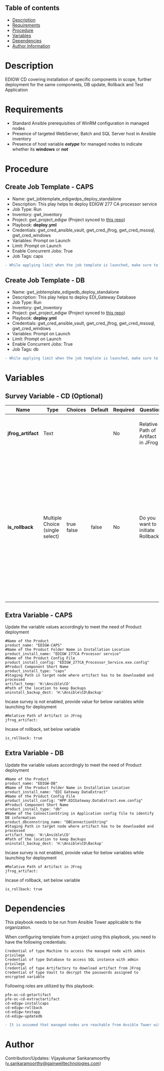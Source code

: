 ## Table of contents
* [Description](#Description)
* [Requirements](#Requirements])
* [Procedure](#Procedure)
* [Variables](#Variables)
* [Dependencies](#Dependencies)
* [Author Information](#Author)



# Description
EDIGW CD covering installation of specific components in scope, further deployment for the same components, DB update, Rollback and Test Application

# Requirements
* Standard Ansible prerequisities of WinRM configuration in managed nodes
* Presence of targeted WebServer, Batch and SQL Server host in Ansible inventory
* Presence of host variable **_ostype_** for managed nodes to indicate whether its __windows__ or __not__

# Procedure

## Create Job Template - CAPS

* Name: gwt_jobtemplate_edigwdps_deploy_standalone
* Description:  This play helps to deploy EDIGW 277 CA processor service
* Job Type: Run
* Inventory: gwt_inventory
* Project: gwt_project_edigw (Project synced to [this repo](https://github.com/mygainwell/pfe-oc-edigw-deploy))
* Playbook: **deploy.yml**
* Credentials: gwt_cred_ansible_vault, gwt_cred_jfrog, gwt_cred_msssql, gwt_cred_windows
* Variables: Prompt on Launch
* Limit: Prompt on Launch
* Enable Concurrent Jobs: True
* Job Tags: caps

```diff
- While applying limit when the job template is launched, make sure to include only applicable Servers specific to DPS component
```

## Create Job Template - DB

* Name: gwt_jobtemplate_edigwdb_deploy_standalone
* Description:  This play helps to deploy EDI_Gateway Database
* Job Type: Run
* Inventory: gwt_inventory
* Project: gwt_project_edigw (Project synced to [this repo](https://github.com/mygainwell/pfe-oc-edigw-deploy))
* Playbook: **deploy.yml**
* Credentials: gwt_cred_ansible_vault, gwt_cred_jfrog, gwt_cred_msssql, gwt_cred_windows
* Variables: Prompt on Launch
* Limit: Prompt on Launch
* Enable Concurrent Jobs: True
* Job Tags: db

```diff
- While applying limit when the job template is launched, make sure to include only applicable Servers specific to db component
```

# Variables

## Survey Variable - CD (Optional)
Name | Type | Choices | Default | Required | Question | Description
--------|---------|--------|-------|-------|----------|----------
__jfrog_artifact__ | Text |  |  | No | Relative Path of Artifact in JFrog | Artifact Compressed File Location relative to JFrog Base URL.
__is_rollback__ | Multiple Choice (single select) | true<br>false | false | No | Do you want to initiate Rollback? | If this option is chosen as true, application will be redeployed with previous package specified in install history and DB will be restored from backup taken before last successful deployment (rollback will not be considered as a deployment).

## Extra Variable - CAPS
  Update the variable values accordingly to meet the need of Product deployment

    #Name of the Product
    product_name: "EDIGW-CAPS"
    #Name of the Product Folder Name in Installation Location
    product_install_name: "EDIGW 277CA Processor service"
    #Name of the Product Config File
    product_install_config: "EDIGW_277CA_Processor_Service.exe.config"
    #Product Component Short Name
    product_install_type: "caps"
    #Staging Path in target node where artifact has to be downloaded and processed
    artifact_temp: 'H:\Ansible\CD'
    #Path of the location to keep Backups
    uninstall_backup_dest: 'H:\Ansible\CD\Backup'

  Incase survey is not enabled, provide value for below variables while launching for deployment

    #Relative Path of Artifact in JFrog
    jfrog_artifact:

  Incase of rollback, set below variable

    is_rollback: true

## Extra Variable - DB
  Update the variable values accordingly to meet the need of Product deployment

    #Name of the Product
    product_name: "EDIGW-DB"
    #Name of the Product Folder Name in Installation Location
    product_install_name: "EDI Gateway DataExtract"
    #Name of the Product Config File
    product_install_config: "HPP.EDIGateway.DataExtract.exe.config"
    #Product Component Short Name
    product_install_type: "db"
    #Name of the ConnectionString in Application config file to identify DB information
    product_dbconnstring_name: "DBConnectionString"
    #Staging Path in target node where artifact has to be downloaded and processed
    artifact_temp: 'H:\Ansible\CD'
    #Path of the location to keep Backups
    uninstall_backup_dest: 'H:\Ansible\CD\Backup'

  Incase survey is not enabled, provide value for below variables while launching for deployment

    #Relative Path of Artifact in JFrog
    jfrog_artifact:

  Incase of rollback, set below variable

    is_rollback: true

# Dependencies
This playbook needs to be run from Ansible Tower applicable to the organization.

When configuring template from a project using this playbook, you need to have the following credentials:

    Credential of type Machine to access the managed node with admin privilege
    Credential of type Database to access SQL instance with admin privilege
    Credential of type Artifactory to download artifact from JFrog
    Credential of type Vault to decrypt the passwords assigned to encrypted variable

Following roles are utilized by this playbook:

    pfe-oc-cd-getartifact
    pfe-oc-cd-extractartifact
    cd-edigw-installcaps
    cd-edigw-rollback
    cd-edigw-testapp
    cd-edigw-updatedb

```diff
- It is assumed that managed nodes are reachable from Ansible Tower without any additional hops.
```

# Author
Contribution/Updates: Vijayakumar Sankaramoorthy (v.sankaramoorthy@gainwelltechnologies.com)
